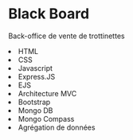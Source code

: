 # Black Board
Back-office de vente de trottinettes
<br>
<li>HTML</li>
<li>CSS</li>
<li>Javascript</li>
<li>Express.JS</li>
<li>EJS</li>
<li>Architecture MVC</li>
<li>Bootstrap</li>
<li>Mongo DB</li>
<li>Mongo Compass</li>
<li>Agrégation de données</li>
